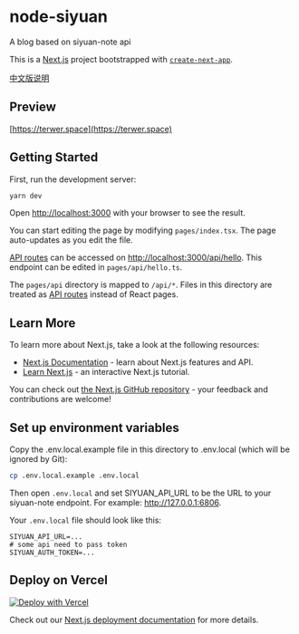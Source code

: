 # node-siyuan

A blog based on siyuan-note api

This is a [Next.js](https://nextjs.org/) project bootstrapped with [`create-next-app`](https://github.com/vercel/next.js/tree/canary/packages/create-next-app).

[中文版说明](README-zh_CN.md)

## Preview

[https://terwer.space](https://terwer.space)

## Getting Started

First, run the development server:

```bash
yarn dev
```

Open [http://localhost:3000](http://localhost:3000) with your browser to see the result.

You can start editing the page by modifying `pages/index.tsx`. The page auto-updates as you edit the file.

[API routes](https://nextjs.org/docs/api-routes/introduction) can be accessed on [http://localhost:3000/api/hello](http://localhost:3000/api/hello). This endpoint can be edited in `pages/api/hello.ts`.

The `pages/api` directory is mapped to `/api/*`. Files in this directory are treated as [API routes](https://nextjs.org/docs/api-routes/introduction) instead of React pages.

## Learn More

To learn more about Next.js, take a look at the following resources:

- [Next.js Documentation](https://nextjs.org/docs) - learn about Next.js features and API.
- [Learn Next.js](https://nextjs.org/learn) - an interactive Next.js tutorial.

You can check out [the Next.js GitHub repository](https://github.com/vercel/next.js/) - your feedback and contributions are welcome!

## Set up environment variables

Copy the .env.local.example file in this directory to .env.local (which will be ignored by Git):

```bash
cp .env.local.example .env.local
```

Then open `.env.local` and set SIYUAN_API_URL to be the URL to your siyuan-note endpoint. For example: http://127.0.0.1:6806.

Your `.env.local` file should look like this:

```
SIYUAN_API_URL=...
# some api need to pass token
SIYUAN_AUTH_TOKEN=...
```

## Deploy on Vercel

[![Deploy with Vercel](https://vercel.com/button)](https://vercel.com/new/git/external?repository-url=https://github.com/terwer/node-siyuan/tree/main&project-name=node-siyuan&repository-name=node-siyuan&env=SIYUAN_API_URL,SIYUAN_TOKEN&envDescription=Required%20to%20connect%20the%20app%20with%20siyuan-note)

Check out our [Next.js deployment documentation](https://nextjs.org/docs/deployment) for more details.
